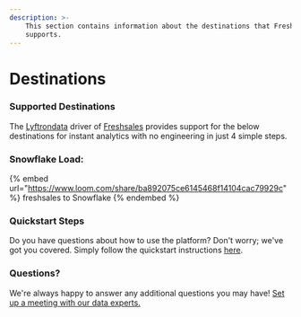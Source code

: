 ```yaml
---
description: >-
    This section contains information about the destinations that Freshsales
    supports.
---
```


# Destinations

### Supported Destinations

The [Lyftrondata](https://www.lyftrondata.com/) driver of [Freshsales](https://www.lyftrondata.com/integration/sales-analytics/freshsales/) provides support for the below destinations for instant analytics with no engineering in just 4 simple steps.

### Snowflake Load:

{% embed url="https://www.loom.com/share/ba892075ce6145468f14104cac79929c" %}
freshsales to Snowflake
{% endembed %}

### Quickstart Steps

Do you have questions about how to use the platform? Don't worry; we've got you covered. Simply follow the quickstart instructions [here](README.md).

### Questions? <a href="#questions" id="questions"></a>

We're always happy to answer any additional questions you may have! [Set up a meeting with our data experts.](https://www.lyftrondata.com/book-a-meeting/)
